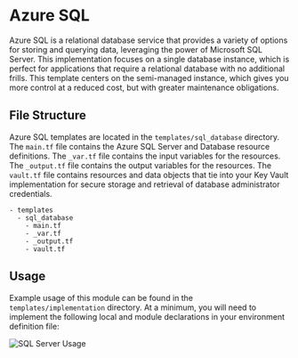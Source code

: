 # Azure SQL

Azure SQL is a relational database service that provides a variety of options for storing and querying data, leveraging the power of Microsoft SQL Server. This implementation focuses on a single database instance, which is perfect for applications that require a relational database with no additional frills. This template centers on the semi-managed instance, which gives you more control at a reduced cost, but with greater maintenance obligations.

## File Structure
Azure SQL templates are located in the `templates/sql_database` directory. The `main.tf` file contains the Azure SQL Server and Database resource definitions. The `_var.tf` file contains the input variables for the resources. The `_output.tf` file contains the output variables for the resources. The `vault.tf` file contains resources and data objects that tie into your Key Vault implementation for secure storage and retrieval of database administrator credentials.

```
- templates
  - sql_database
    - main.tf
    - _var.tf
    - _output.tf
    - vault.tf
```

## Usage
Example usage of this module can be found in the `templates/implementation` directory. At a minimum, you will need to implement the following local and module declarations in your environment definition file:

![SQL Server Usage](../../assets/sql_server.png)